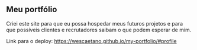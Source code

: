 ﻿## Meu portfólio

Criei este site para que eu possa hospedar meus futuros projetos e para que possíveis clientes e recrutadores saibam o que podem esperar de mim.

Link para o deploy: https://wescaetano.github.io/my-portfolio/#profile
